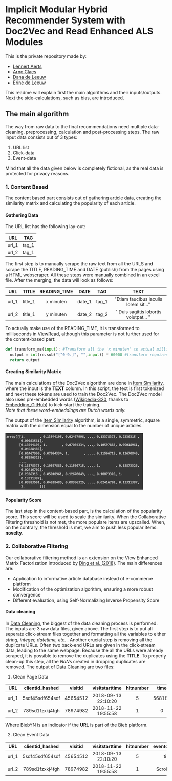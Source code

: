 # Implicit Modular Hybrid Recommender System with Doc2Vec and Read Enhanced ALS Modules
This is the private repository made by:
- [Lennert Aerts](https://www.linkedin.com/in/lennert-aerts-962a10b3/)
- [Arno Claes](https://www.linkedin.com/in/arno-claes-948994133/)
- [Dana de Leeuw](https://www.linkedin.com/in/dana-de-leeuw/)
- [Erine de Leeuw](https://www.linkedin.com/in/erine-de-leeuw-89a446b6/)

This readme will explain first the main algorithms and their inputs/outputs. Next the side-calculations, such as bias, are introduced.

## The main algorithm
The way from raw data to the final recommendations need multiple data-cleaning, preprocessing, calculation and post-processing steps.
The raw input data consists out of 3 types: 
1) URL list
2) Click-data
3) Event-data

Mind that all the data given below is completely fictional, as the real data is protected for privacy reasons.

### 1. Content Based

The content based part consists out of gathering article data, creating the similarity matrix and calculating the popularity of each article.

#### Gathering Data
The URL list has the following lay-out:

| URL | TAG |
| :-------------: | :-------------: |
| url_1  | tag_1  |
| url_2  | tag_1  |

The first step is to manually scrape the raw text from all the URLS and scrape the TITLE, READING_TIME and DATE (publish) from the pages using a HTML webscraper. All these steps were manually combined in an excel file. After the merging, the data will look as follows:

| URL | TITLE | READING_TIME | DATE | TAG | TEXT |
| :-------------: | :-------------: | :-------------: | :-------------: | :-------------: | :-------------: |
| url_1 | title_1 | x minuten | date_1 | tag_1 | "Etiam faucibus iaculis lorem sit..." |
| url_2 | title_1 | y minuten | date_2 | tag_2 | " Duis sagittis lobortis volutpat... " |

To actually make use of the READING_TIME, it is transformed to milliseconds in [ViewRead](https://github.com/ArnoClaes/Hybrid-Content-Based-Read-Enhanced-ALS/blob/master/Algorithms/ViewRead.ipynb), although this parameter is not further used for the content-based part:
```python
def transform_ms(input): #Transform all the 'x minuten' to actual milliseconds
  output = int(re.sub("[^0-9.]", "",input)) * 60000 #transform required reading time to milliseconds
  return output
```
#### Creating Similarity Matrix
The main calculations of the Doc2Vec algorithm are done in [Item Similarity](https://github.com/ArnoClaes/Hybrid-Content-Based-Read-Enhanced-ALS/blob/master/Algorithms/ItemSimilarity.ipynb), where the input is the **TEXT** column. In this script, the text is first tokenized and next these tokens are used to train the Doc2Vec. The Doc2Vec model also uses pre-embedded words ([Wikipedia-320](http://www.clips.uantwerpen.be/dutchembeddings/wikipedia-320.tar.gz), thanks to [Embedding_GitHub](https://github.com/clips/dutchembeddings)) to kick-start the training.           
*Note that these word-embeddings are Dutch words only.*

The output of the [Item Similarity](https://github.com/ArnoClaes/Hybrid-Content-Based-Read-Enhanced-ALS/blob/master/Algorithms/ItemSimilarity.ipynb) algorithm, is a single, symmetric, square matrix with the dimension equal to the number of unique articles. 


![Item Similarity Output](https://github.com/ArnoClaes/Hybrid-Content-Based-Read-Enhanced-ALS/blob/master/Pics/Simmatrix.png "Ouput I-S")
 
 #### Popularity Score
 The last step in the content-based part, is the calculation of the popularity score. This score will be used to scale the similarity. When the Collaborative Filtering threshold is not met, the more populare items are upscalled. When, on the contrary, the threshold is met, we aim to push less popular items: **novelty**.
 ### 2. Collaborative Filtering
 Our collaborative filtering method is an extension on the View Enhanced Matrix Factorization introduced by [Ding et al. (2018)](https://github.com/dingjingtao/View_enhanced_ALS). The main differences are:
 - Application to informative article database instead of e-commerce platform
 - Modification of the optimization algorithm, ensuring a more robust convergence
 - Different evaluation, using Self-Normalizing Inverse Propensity Score
 
 #### Data cleaning
 In [Data Cleaning](https://github.com/ArnoClaes/Hybrid-Content-Based-Read-Enhanced-ALS/blob/master/Algorithms/DataCleaner.ipynb), the biggest of the data cleaning process is performed. The inputs are 3 raw data files, given above. The first step is to put all seperate click-stream files together and formatting all the variables to either *string, integer, datetime, etc.* .
 Another crucial step is removing all the duplicate URLs. Often two back-end URLs are given in the click-stream data, leading to the same webpage. Because the all the URLs were already scraped, it is possible to remove the duplicates using the **TITLE**. To properly clean-up this step, all the *NaNs* created in dropping duplicates are removed.
 The output of [Data Cleaning](https://github.com/ArnoClaes/Hybrid-Content-Based-Read-Enhanced-ALS/blob/master/Algorithms/DataCleaner.ipynb) are two files:
 1) Clean Page Data
 
| URL | clientid_hashed | visitid | visitstarttime | hitnumber | time | channelgrouping | browser | devicecategory | BiebYN |
| :-------------: | :-------------: | :-------------: | :-------------: | :-------------: | :-------------: | :-------------: | :-------------: | :-------------: | :-------------: |
| url_1 | 5sdf45sdf654sdf | 45654512 | 2018-09-13 22:10:20 | 5 | 568181 | Organic | Safari | desktop | 1 |
| url_2 | 789sd1fzxkj4fgh | 78974982 | 2018-11-22 19:55:58 | 1 | 0 | Email | Chrome | mobile | 0 |
 
 Where BiebYN is an indicator if the **URL** is part of the Bieb platform.
 
 2) Clean Event Data
 
| URL | clientid_hashed | visitid | visitstarttime | hitnumber | eventcategory | eventlabel |
| :-------------: | :-------------: | :-------------: | :-------------: | :-------------: | :-------------: | :-------------: |
| url_1 | 5sdf45sdf654sdf | 45654512 | 2018-09-13 22:10:20 | 5 | timer | 30000 |
| url_2 | 789sd1fzxkj4fgh | 78974982 | 2018-11-22 19:55:58 | 1 | Scroll Depth | 50% | 


